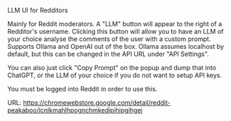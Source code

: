 LLM UI for Redditors

Mainly for Reddit moderators. A "LLM" button will appear to the right of a Redditor's username. Clicking this button will allow you to have an LLM of your choice analyse the comments of the user with a custom prompt. Supports Ollama and OpenAI out of the box. Ollama assumes localhost by default, but this can be changed in the API URL under "API Settings".

You can also just click "Copy Prompt" on the popup and dump that into ChatGPT, or the LLM of your choice if you do not want to setup API keys.

You must be logged into Reddit in order to use this.

URL: https://chromewebstore.google.com/detail/reddit-peakaboo/icnlkmahlhpognchmkedipihipgihgej
